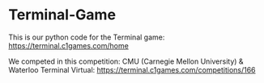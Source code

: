 # Terminal-Game

This is our python code for the Terminal game: https://terminal.c1games.com/home

We competed in this competition: CMU (Carnegie Mellon University) & Waterloo Terminal Virtual: https://terminal.c1games.com/competitions/166
